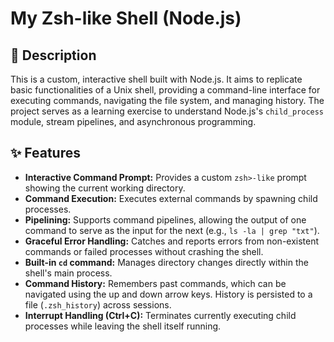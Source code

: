 # My Zsh-like Shell (Node.js)

## 📝 Description

This is a custom, interactive shell built with Node.js. It aims to replicate basic functionalities of a Unix shell, providing a command-line interface for executing commands, navigating the file system, and managing history. The project serves as a learning exercise to understand Node.js's `child_process` module, stream pipelines, and asynchronous programming.

## ✨ Features

- **Interactive Command Prompt:** Provides a custom `zsh>-like` prompt showing the current working directory.
- **Command Execution:** Executes external commands by spawning child processes.
- **Pipelining:** Supports command pipelines, allowing the output of one command to serve as the input for the next (e.g., `ls -la | grep "txt"`).
- **Graceful Error Handling:** Catches and reports errors from non-existent commands or failed processes without crashing the shell.
- **Built-in `cd` command:** Manages directory changes directly within the shell's main process.
- **Command History:** Remembers past commands, which can be navigated using the up and down arrow keys. History is persisted to a file (`.zsh_history`) across sessions.
- **Interrupt Handling (Ctrl+C):** Terminates currently executing child processes while leaving the shell itself running.